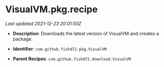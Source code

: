 # VisualVM.pkg.recipe

_Last updated 2021-12-23 20:01:50Z_

- **Description**: Downloads the latest version of VisualVM and creates a package.

- **Identifier**: `com.github.fishd72.pkg.VisualVM`

- **Parent Recipes**: `com.github.fishd72.download.VisualVM`
